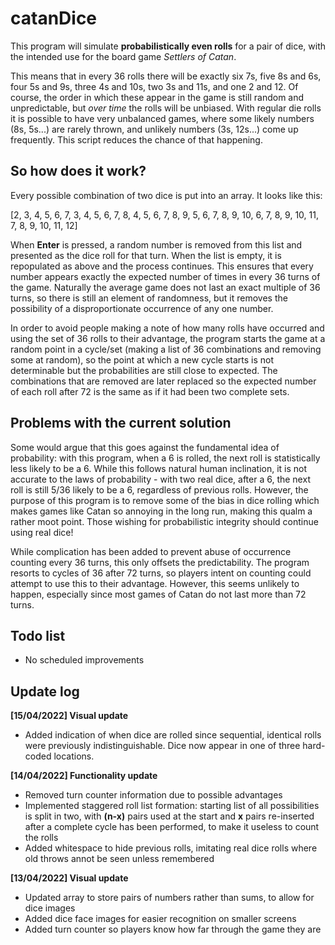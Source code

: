 # catanDice

This program will simulate **probabilistically even rolls** for a pair of dice, with the intended use for the board game *Settlers of Catan*.

This means that in every 36 rolls there will be exactly six 7s, five 8s and 6s, four 5s and 9s, three 4s and 10s, two 3s and 11s, and one 2 and 12. Of course, the order in which these appear in the game is still random and unpredictable, but *over time* the rolls will be unbiased. With regular die rolls it is possible to have very unbalanced games, where some likely numbers (8s, 5s...) are rarely thrown, and unlikely numbers (3s, 12s...) come up frequently. This script reduces the chance of that happening.

## So how does it work?
Every possible combination of two dice is put into an array. It looks like this:

[2, 3, 4, 5, 6, 7, 3, 4, 5, 6, 7, 8, 4, 5, 6, 7, 8, 9, 5, 6, 7, 8, 9, 10, 6, 7, 8, 9, 10, 11, 7, 8, 9, 10, 11, 12]

When **Enter** is pressed, a random number is removed from this list and presented as the dice roll for that turn. When the list is empty, it is repopulated as above and the process continues. This ensures that every number appears exactly the expected number of times in every 36 turns of the game. Naturally the average game does not last an exact multiple of 36 turns, so there is still an element of randomness, but it removes the possibility of a disproportionate occurrence of any one number.

In order to avoid people making a note of how many rolls have occurred and using the set of 36 rolls to their advantage, the program starts the game at a random point in a cycle/set (making  a list of 36 combinations and removing some at random), so the point at which a new cycle starts is not determinable but the probabilities are still close to expected. The combinations that are removed are later replaced so the expected number of each roll after 72 is the same as if it had been two complete sets.

## Problems with the current solution
Some would argue that this goes against the fundamental idea of probability: with this program, when a 6 is rolled, the next roll is statistically less likely to be a 6. While this follows natural human inclination, it is not accurate to the laws of probability - with two real dice, after a 6, the next roll is still 5/36 likely to be a 6, regardless of previous rolls. However, the purpose of this program is to remove some of the bias in dice rolling which makes games like Catan so annoying in the long run, making this qualm a rather moot point. Those wishing for probabilistic integrity should continue using real dice!

While complication has been added to prevent abuse of occurrence counting every 36 turns, this only offsets the predictability. The program resorts to cycles of 36 after 72 turns, so players intent on counting could attempt to use this to their advantage. However, this seems unlikely to happen, especially since most games of Catan do not last more than 72 turns.

## Todo list
- No scheduled improvements

## Update log
**[15/04/2022] Visual update**
- Added indication of when dice are rolled since sequential, identical rolls were previously indistinguishable. Dice now appear in one of three hard-coded locations.

**[14/04/2022] Functionality update**
- Removed turn counter information due to possible advantages
- Implemented staggered roll list formation: starting list of all possibilities is split in two, with **(n-x)** pairs used at the start and **x** pairs re-inserted after a complete cycle has been performed, to make it useless to count the rolls
- Added whitespace to hide previous rolls, imitating real dice rolls where old throws annot be seen unless remembered

**[13/04/2022] Visual update**
- Updated array to store pairs of numbers rather than sums, to allow for dice images
- Added dice face images for easier recognition on smaller screens
- Added turn counter so players know how far through the game they are
